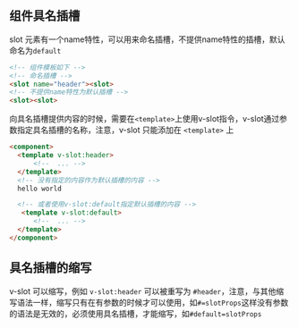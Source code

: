 
## 组件具名插槽
slot 元素有一个name特性，可以用来命名插槽，不提供name特性的插槽，默认命名为`default`

```html
<!-- 组件模板如下 -->
<!-- 命名插槽 -->
<slot name="header"><slot>
<!-- 不提供name特性为默认插槽 -->
<slot><slot> 
```
向具名插槽提供内容的时候，需要在`<template>`上使用v-slot指令，v-slot通过参数指定具名插槽的名称，注意，v-slot 只能添加在 `<template>` 上
```html
<component>
  <template v-slot:header>
      <!--  ... -->
  </template>
  <!-- 没有指定的内容作为默认插槽的内容 -->
  hello world 

  <!-- 或者使用v-slot:default指定默认插槽的内容 -->
   <template v-slot:default>
      <!--  ... -->
  </template>
</component>
```

## 具名插槽的缩写
v-slot 可以缩写，例如 `v-slot:header` 可以被重写为 `#header`，注意，与其他缩写语法一样，缩写只有在有参数的时候才可以使用，如`#=slotProps`这样没有参数的语法是无效的，必须使用具名插槽，才能缩写，如`#default=slotProps`